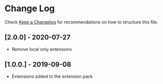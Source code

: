 # Change Log

Check [Keep a Changelog](http://keepachangelog.com/) for recommendations on how to structure this file.

## [2.0.0] - 2020-07-27

- Remove local only extensions

## [1.0.0.] - 2019-09-08

- Extensions added to the extension pack
